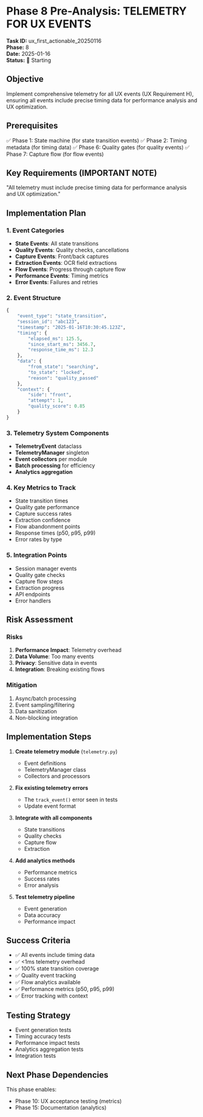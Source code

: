 # Phase 8 Pre-Analysis: TELEMETRY FOR UX EVENTS
**Task ID:** ux_first_actionable_20250116  
**Phase:** 8  
**Date:** 2025-01-16  
**Status:** 🔄 Starting

## Objective
Implement comprehensive telemetry for all UX events (UX Requirement H), ensuring all events include precise timing data for performance analysis and UX optimization.

## Prerequisites
✅ Phase 1: State machine (for state transition events)
✅ Phase 2: Timing metadata (for timing data)
✅ Phase 6: Quality gates (for quality events)
✅ Phase 7: Capture flow (for flow events)

## Key Requirements (IMPORTANT NOTE)
"All telemetry must include precise timing data for performance analysis and UX optimization."

## Implementation Plan

### 1. Event Categories
- **State Events**: All state transitions
- **Quality Events**: Quality checks, cancellations
- **Capture Events**: Front/back captures
- **Extraction Events**: OCR field extractions
- **Flow Events**: Progress through capture flow
- **Performance Events**: Timing metrics
- **Error Events**: Failures and retries

### 2. Event Structure
```python
{
    "event_type": "state_transition",
    "session_id": "abc123",
    "timestamp": "2025-01-16T10:30:45.123Z",
    "timing": {
        "elapsed_ms": 125.5,
        "since_start_ms": 3456.7,
        "response_time_ms": 12.3
    },
    "data": {
        "from_state": "searching",
        "to_state": "locked",
        "reason": "quality_passed"
    },
    "context": {
        "side": "front",
        "attempt": 1,
        "quality_score": 0.85
    }
}
```

### 3. Telemetry System Components
- **TelemetryEvent** dataclass
- **TelemetryManager** singleton
- **Event collectors** per module
- **Batch processing** for efficiency
- **Analytics aggregation**

### 4. Key Metrics to Track
- State transition times
- Quality gate performance
- Capture success rates
- Extraction confidence
- Flow abandonment points
- Response times (p50, p95, p99)
- Error rates by type

### 5. Integration Points
- Session manager events
- Quality gate checks
- Capture flow steps
- Extraction progress
- API endpoints
- Error handlers

## Risk Assessment

### Risks
1. **Performance Impact**: Telemetry overhead
2. **Data Volume**: Too many events
3. **Privacy**: Sensitive data in events
4. **Integration**: Breaking existing flows

### Mitigation
1. Async/batch processing
2. Event sampling/filtering
3. Data sanitization
4. Non-blocking integration

## Implementation Steps

1. **Create telemetry module** (`telemetry.py`)
   - Event definitions
   - TelemetryManager class
   - Collectors and processors

2. **Fix existing telemetry errors**
   - The `track_event()` error seen in tests
   - Update event format

3. **Integrate with all components**
   - State transitions
   - Quality checks
   - Capture flow
   - Extraction

4. **Add analytics methods**
   - Performance metrics
   - Success rates
   - Error analysis

5. **Test telemetry pipeline**
   - Event generation
   - Data accuracy
   - Performance impact

## Success Criteria
- ✅ All events include timing data
- ✅ <1ms telemetry overhead
- ✅ 100% state transition coverage
- ✅ Quality event tracking
- ✅ Flow analytics available
- ✅ Performance metrics (p50, p95, p99)
- ✅ Error tracking with context

## Testing Strategy
- Event generation tests
- Timing accuracy tests
- Performance impact tests
- Analytics aggregation tests
- Integration tests

## Next Phase Dependencies
This phase enables:
- Phase 10: UX acceptance testing (metrics)
- Phase 15: Documentation (analytics)